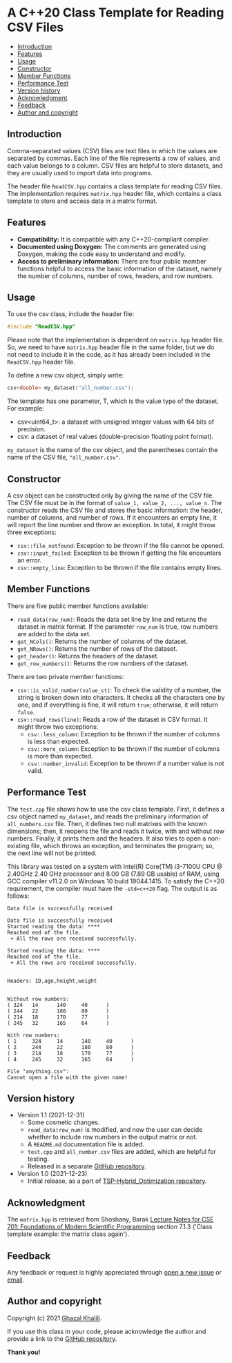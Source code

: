 # A C++20 Class Template for Reading CSV Files

<!-- TOC depthFrom:2 -->

- [Introduction](#introduction)
- [Features](#features)
- [Usage](#usage)
- [Constructor](#constructor)
- [Member Functions](#member-functions)
- [Performance Test](#performance-test)
- [Version history](#version-history)
- [Acknowledgment](#acknowledgment)
- [Feedback](#feedback)
- [Author and copyright](#author-and-copyright)

<!-- /TOC -->

## Introduction

Comma-separated values (CSV) files are text files in which the values are separated by commas. Each line of the file represents a row of values, and each value belongs to a column. CSV files are helpful to store datasets, and they are usually used to import data into programs.

The header file `ReadCSV.hpp` contains a class template for reading CSV files. The implementation requires `matrix.hpp` header file, which contains a class template to store and access data in a matrix format.  

## Features

- **Compatibility:** It is compatible with any C++20-compliant compiler.
- **Documented using Doxygen:** The comments are generated using Doxygen, making the code easy to understand and modify.
- **Access to preliminary information:** There are four public member functions helpful to access the basic information of the dataset, namely the number of columns, number of rows, headers, and row numbers.

## Usage

To use the csv class, include the header file:

```cpp
#include "ReadCSV.hpp"
```

Please note that the implementation is dependent on `matrix.hpp` header file. So, we need to have `matrix.hpp` header file in the same folder, but we do not need to include it in the code, as it has already been included in the `ReadCSV.hpp` header file.

To define a new csv object, simply write:

```cpp
csv<double> my_dataset("all_number.csv");
```

The template has one parameter, T, which is the value type of the dataset. For example:

- csv<uint64_t>: a dataset with unsigned integer values with 64 bits of precision.
- csv<double>: a dataset of real values (double-precision floating point format).

`my_dataset` is the name of the csv object, and the parentheses contain the name of the CSV file, `"all_number.csv"`.

## Constructor

A csv object can be constructed only by giving the name of the CSV file. The CSV file must be in the format of `value_1, value_2, ..., value_n`. The constructor reads the CSV file and stores the basic information: the header, number of columns, and number of rows. If it encounters an empty line, it will report the line number and throw an exception. In total, it might throw three exceptions:

- `csv::file_notfound`: Exception to be thrown if the file cannot be opened.
- `csv::input_failed`: Exception to be thrown if getting the file encounters an error.
- `csv::empty_line`: Exception to be thrown if the file contains empty lines.

## Member Functions

There are five public member functions available:

- `read_data(row_num)`: Reads the data set line by line and returns the dataset in matrix format. If the parameter `row_num` is true, row numbers are added to the data set.
- `get_NCols()`: Returns the number of columns of the dataset.
- `get_NRows()`: Returns the number of rows of the dataset.
- `get_header()`: Returns the headers of the dataset.
- `get_row_numbers()`: Returns the row numbers of the dataset.

There are two private member functions:

- `csv::is_valid_number(value_st)`: To check the validity of a number, the string is broken down into characters. It checks all the characters one by one, and if everything is fine, it will return `true`; otherwise, it will return `false`.
- `csv::read_rows(line)`: Reads a row of the dataset in CSV format. It might throw two exceptions:
  - `csv::less_column`: Exception to be thrown if the number of columns is less than expected.
  - `csv::more_column`: Exception to be thrown if the number of columns is more than expected.
  - `csv::number_invalid`: Exception to be thrown if a number value is not valid.

## Performance Test

The `test.cpp` file shows how to use the csv class template. First, it defines a csv object named `my_dataset`, and reads the preliminary information of `all_numbers.csv` file. Then, it defines two null matrixes with the known dimensions; then, it reopens the file and reads it twice, with and without row numbers. Finally, it prints them and the headers. It also tries to open a non-existing file, which throws an exception, and terminates the program; so, the next line will not be printed.

This library was tested on a system with Intel(R) Core(TM) i3-7100U CPU @ 2.40GHz 2.40 GHz processor and 8.00 GB (7.89 GB usable) of RAM, using GCC compiler v11.2.0 on Windows 10 build 19044.1415. To satisfy the C++20 requirement, the compiler must have the `-std=c++20` flag. The output is as follows:

```none
Data file is successfully received        

Data file is successfully received        
Started reading the data: ****
Reached end of the file.
 + All the rows are received successfully.

Started reading the data: ****
Reached end of the file.
 + All the rows are received successfully.


Headers: ID,age,height,weight


Without row numbers:
( 324   14      140     40      )
( 244   22      180     80      )
( 214   18      170     77      )
( 245   32      165     64      )

With row numbers:
( 1     324     14      140     40      )
( 2     244     22      180     80      )
( 3     214     18      170     77      )
( 4     245     32      165     64      )

File "anything.csv":
Cannot open a file with the given name!

```

## Version history

- Version 1.1 (2021-12-31)
  - Some cosmetic changes.
  - `read_data(row_num)` is modified, and now the user can decide whether to include row numbers in the output matrix or not.
  - A `README.md` documentation file is added.
  - `test.cpp` and `all_number.csv` files are added, which are helpful for testing.
  - Released in a separate [GitHub repository](https://github.com/Ghzlikli/Reading-CSV).
- Version 1.0 (2021-12-23)
  - Initial release, as a part of [TSP-Hybrid_Optimization repository](https://github.com/Ghzlikli/TSP-Hybrid_Optimization).

## Acknowledgment

The `matrix.hpp` is retrieved from Shoshany, Barak [Lecture Notes for CSE 701: Foundations of Modern Scientific Programming](https://baraksh.com/CSE701/notes.php) section 7.1.3 ('Class template example: the matrix class again').

## Feedback

Any feedback or request is highly appreciated through [open a new issue](https://github.com/Ghzlikli/Reading-CSV/issues) or [email](mailto:khalili.ghazal.97@gmail.com).

## Author and copyright

Copyright (c) 2021 [Ghazal Khalili](mailto:khalili.ghazal.97@gmail.com).

If you use this class in your code, please acknowledge the author and provide a link to the [GitHub repository](https://github.com/Ghzlikli/Reading-CSV).

**Thank you!**
